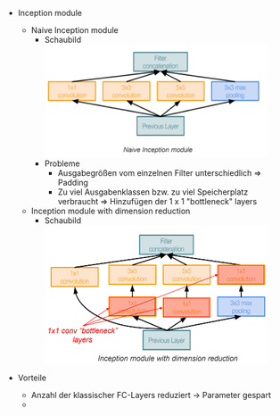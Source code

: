 - Inception module 
	- Naive Inception module 
		- Schaubild <img src="https://github.com/ICH-BIN-HXM/images_Softwarearchitekturen/blob/main/Snipaste_2023-11-20_20-37-56.png?raw=" width="400" /> 
		- Probleme 
			- Ausgabegrößen vom einzelnen Filter unterschiedlich $\Longrightarrow$ Padding 
			- Zu viel Ausgabenklassen bzw. zu viel Speicherplatz verbraucht $\Longrightarrow$ Hinzufügen der 1 x 1 "bottleneck" layers 
	- Inception module with dimension reduction 
		- Schaubild <img src="https://github.com/ICH-BIN-HXM/images_Softwarearchitekturen/blob/main/Snipaste_2023-11-20_20-45-24.png?raw=" width="400" /> 

- Vorteile 
	- Anzahl der klassischer FC-Layers reduziert -> Parameter gespart 
	- 